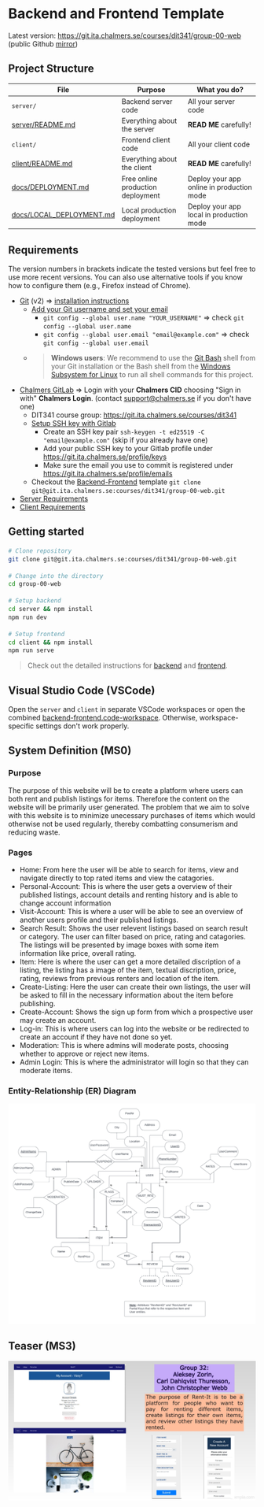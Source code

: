 

# Backend and Frontend Template

Latest version: https://git.ita.chalmers.se/courses/dit341/group-00-web (public Github [mirror](https://github.com/dit341/group-00-web))

## Project Structure

| File        | Purpose           | What you do?  |
| ------------- | ------------- | ----- |
| `server/` | Backend server code | All your server code |
| [server/README.md](server/README.md) | Everything about the server | **READ ME** carefully! |
| `client/` | Frontend client code | All your client code |
| [client/README.md](client/README.md) | Everything about the client | **READ ME** carefully! |
| [docs/DEPLOYMENT.md](docs/DEPLOYMENT.md) | Free online production deployment | Deploy your app online in production mode |
| [docs/LOCAL_DEPLOYMENT.md](docs/LOCAL_DEPLOYMENT.md) | Local production deployment | Deploy your app local in production mode |

## Requirements

The version numbers in brackets indicate the tested versions but feel free to use more recent versions.
You can also use alternative tools if you know how to configure them (e.g., Firefox instead of Chrome).

* [Git](https://git-scm.com/) (v2) => [installation instructions](https://www.atlassian.com/git/tutorials/install-git)
  * [Add your Git username and set your email](https://docs.gitlab.com/ce/gitlab-basics/start-using-git.html#add-your-git-username-and-set-your-email)
    * `git config --global user.name "YOUR_USERNAME"` => check `git config --global user.name`
    * `git config --global user.email "email@example.com"` => check `git config --global user.email`
  * > **Windows users**: We recommend to use the [Git Bash](https://www.atlassian.com/git/tutorials/git-bash) shell from your Git installation or the Bash shell from the [Windows Subsystem for Linux](https://docs.microsoft.com/en-us/windows/wsl/install-win10) to run all shell commands for this project.
* [Chalmers GitLab](https://git.ita.chalmers.se/) => Login with your **Chalmers CID** choosing "Sign in with" **Chalmers Login**. (contact [support@chalmers.se](mailto:support@chalmers.se) if you don't have one)
  * DIT341 course group: https://git.ita.chalmers.se/courses/dit341
  * [Setup SSH key with Gitlab](https://docs.gitlab.com/ee/ssh/)
    * Create an SSH key pair `ssh-keygen -t ed25519 -C "email@example.com"` (skip if you already have one)
    * Add your public SSH key to your Gitlab profile under https://git.ita.chalmers.se/profile/keys
    * Make sure the email you use to commit is registered under https://git.ita.chalmers.se/profile/emails
  * Checkout the [Backend-Frontend](https://git.ita.chalmers.se/courses/dit341/group-00-web) template `git clone git@git.ita.chalmers.se:courses/dit341/group-00-web.git`
* [Server Requirements](./server/README.md#Requirements)
* [Client Requirements](./client/README.md#Requirements)

## Getting started

```bash
# Clone repository
git clone git@git.ita.chalmers.se:courses/dit341/group-00-web.git

# Change into the directory
cd group-00-web

# Setup backend
cd server && npm install
npm run dev

# Setup frontend
cd client && npm install
npm run serve
```

> Check out the detailed instructions for [backend](./server/README.md) and [frontend](./client/README.md).

## Visual Studio Code (VSCode)

Open the `server` and `client` in separate VSCode workspaces or open the combined [backend-frontend.code-workspace](./backend-frontend.code-workspace). Otherwise, workspace-specific settings don't work properly.

## System Definition (MS0)

### Purpose
The purpose of this website will be to create a platform where users can both rent and publish listings for items. Therefore the content on the website will be primarily user generated. The problem that we aim to solve with this website is to minimize unecessary purchases of items which would otherwise not be used regularly, thereby combatting consumerism and reducing waste.

### Pages
* Home: From here the user will be able to search for items, view and navigate directly to top rated items and view the catagories. 
* Personal-Account: This is where the user gets a overview of their published listings, account details and renting history and is able to change account information
* Visit-Account: This is where a user will be able to see an overview of another users profile and their published listings.
* Search Result: Shows the user relevent listings based on search result or category. The user can filter based on price, rating and catagories. The listings will be presented by image boxes with some item information like price, overall rating.  
* Item: Here is where the user can get a more detailed discription of a listing, the listing has a image of the item, textual discription, price, rating, reviews from previous renters and location of the item.  
* Create-Listing: Here the user can create their own listings, the user will be asked to fill in the necessary information about the item before publishing.   
* Create-Account: Shows the sign up form from which a prospective user may create an account.
* Log-in: This is where users can log into the website or be redirected to create an account if they have not done so yet. 
* Moderation: This is where admins will moderate posts, choosing whether to approve or reject new items.
* Admin Login: This is where the administrator will login so that they can moderate items.
### Entity-Relationship (ER) Diagram

![ER Diagram](./images/ER_Diagram_updated2.png)


## Teaser (MS3)

![Teaser](./images/teaser.png)
